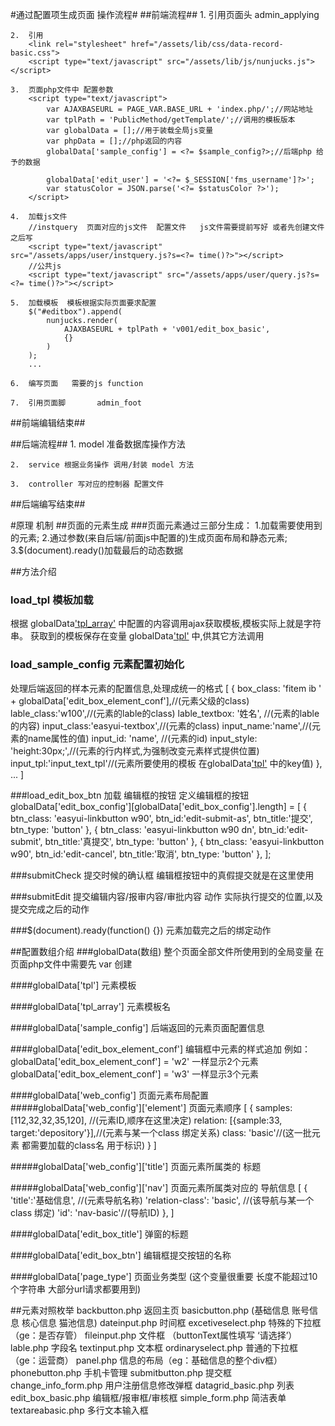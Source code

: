 #通过配置项生成页面  操作流程#
##前端流程##
	1.	引用页面头  	admin_applying

	2.	引用
		<link rel="stylesheet" href="/assets/lib/css/data-record-basic.css">
		<script type="text/javascript" src="/assets/lib/js/nunjucks.js"></script>

	3.	页面php文件中 配置参数
		<script type="text/javascript">
		    var AJAXBASEURL = PAGE_VAR.BASE_URL + 'index.php/';//网站地址
		    var tplPath = 'PublicMethod/getTemplate/';//调用的模板版本
		    var globalData = [];//用于装载全局js变量
		    var phpData = [];//php返回的内容
		    globalData['sample_config'] = <?= $sample_config?>;//后端php 给予的数据
		    
		    globalData['edit_user'] = '<?= $_SESSION['fms_username']?>';
		    var statusColor = JSON.parse('<?= $statusColor ?>');
		</script>

	4.	加载js文件
		//instquery  页面对应的js文件  配置文件   js文件需要提前写好 或者先创建文件之后写
		<script type="text/javascript" src="/assets/apps/user/instquery.js?s=<?= time()?>"></script>
		//公共js
		<script type="text/javascript" src="/assets/apps/user/query.js?s=<?= time()?>"></script>

	5.	加载模板  模板根据实际页面要求配置
		$("#editbox").append(
	        nunjucks.render(
	            AJAXBASEURL + tplPath + 'v001/edit_box_basic', 
	            {}
	        )
	    );
	    ...

	6.	编写页面   需要的js function

	7.	引用页面脚		admin_foot

##前端编辑结束##

##后端流程##
	1.	model 准备数据库操作方法

	2.	service 根据业务操作 调用/封装 model 方法

	3.	controller 写对应的控制器 配置文件

##后端编写结束##


#原理  机制
##页面的元素生成
###页面元素通过三部分生成：
	1.加载需要使用到的元素;
	2.通过参数(来自后端/前面js中配置的)生成页面布局和静态元素;
	3.$(document).ready()加载最后的动态数据

##方法介绍 
### load_tpl 模板加载
根据 globalData['tpl_array'](对象数组) 中配置的内容调用ajax获取模板,模板实际上就是字符串。
获取到的模板保存在变量 globalData['tpl'](对象数组) 中,供其它方法调用

### load_sample_config 元素配置初始化
处理后端返回的样本元素的配置信息,处理成统一的格式
[
	{
	    box_class: 'fitem ib ' + globalData['edit_box_element_conf'],//(元素父级的class)
	    lable_class:'w100',//(元素的lable的class)
	    lable_textbox: '姓名', //(元素的lable的内容)
	    input_class:'easyui-textbox',//(元素的class)
	    input_name:'name',//(元素的name属性的值) 
	    input_id: 'name', //(元素的id)
	    input_style: 'height:30px;',//(元素的行内样式,为强制改变元素样式提供位置)
	    input_tpl:'input_text_tpl'//(元素所要使用的模板 在globalData['tpl'](对象数组) 中的key值)
	},
	...
]

###load_edit_box_btn 加载 编辑框的按钮
定义编辑框的按钮
globalData['edit_box_config'][globalData['edit_box_config'].length] = [
	{
		btn_class: 'easyui-linkbutton w90', btn_id:'edit-submit-as', btn_title:'提交', btn_type: 'button'
	},
    {
        btn_class: 'easyui-linkbutton w90 dn', btn_id:'edit-submit', btn_title:'真提交', btn_type: 'button'
    },
	{
		btn_class: 'easyui-linkbutton w90', btn_id:'edit-cancel', btn_title:'取消', btn_type: 'button'
	},
];

###submitCheck 提交时候的确认框
编辑框按钮中的真假提交就是在这里使用

###submitEdit 提交编辑内容/报审内容/审批内容 动作
实际执行提交的位置,以及提交完成之后的动作

###$(document).ready(function() {}) 元素加载完之后的绑定动作


##配置数组介绍
###globalData(数组) 整个页面全部文件所使用到的全局变量  在页面php文件中需要先 var 创建

####globalData['tpl'] 元素模板

####globalData['tpl_array'] 元素模板名

####globalData['sample_config'] 后端返回的元素页面配置信息

####globalData['edit_box_element_conf'] 编辑框中元素的样式追加 
例如：globalData['edit_box_element_conf'] = 'w2' 一样显示2个元素
	globalData['edit_box_element_conf'] = 'w3' 一样显示3个元素

####globalData['web_config'] 页面元素布局配置
#####globalData['web_config']['element'] 页面元素顺序
[
	{
		samples: [112,32,32,35,120], //(元素ID,顺序在这里决定)
		relation: [{sample:33, target:'depository'}],//(元素与某一个class 绑定关系) 
		class: 'basic'//(这一批元素 都需要加载的class名 用于标识)
	}
]

#####globalData['web_config']['title'] 页面元素所属类的 标题

#####globalData['web_config']['nav'] 页面元素所属类对应的 导航信息
[
	{
		'title':'基础信息', //(元素导航名称)
		'relation-class': 'basic', //(该导航与某一个class 绑定)
		'id': 'nav-basic'//(导航ID)
	},
]

####globalData['edit_box_title'] 弹窗的标题

####globalData['edit_box_btn'] 编辑框提交按钮的名称

####globalData['page_type'] 页面业务类型  (这个变量很重要  长度不能超过10个字符串  大部分url请求都要用到)


##元素对照枚举
backbutton.php 			返回主页
basicbutton.php 		(基础信息 账号信息 核心信息 猫池信息)
dateinput.php 			时间框
excetiveselect.php 		特殊的下拉框 （ge：是否存管）
fileinput.php 			文件框 （buttonText属性填写 ‘请选择’）
lable.php 				字段名
textinput.php 			文本框
ordinaryselect.php 		普通的下拉框 （ge：运营商）
panel.php 				信息的布局（eg：基础信息的整个div框）
phonebutton.php 		手机卡管理
submitbutton.php 		提交框
change_info_form.php	用户注册信息修改弹框
datagrid_basic.php		列表
edit_box_basic.php 		编辑框/报审框/审核框
simple_form.php 		简洁表单
textareabasic.php 		多行文本输入框